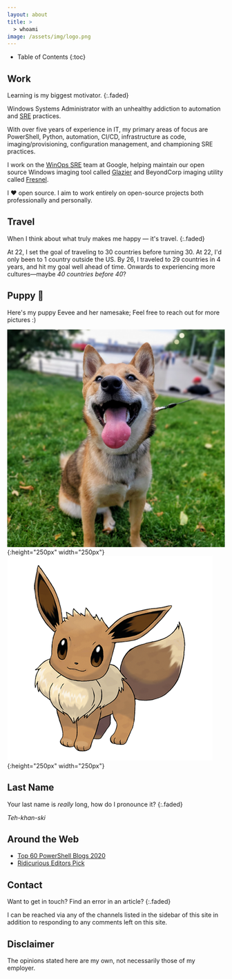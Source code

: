```yaml
---
layout: about
title: >
  > whoami
image: /assets/img/logo.png
---
```


- Table of Contents
{:toc}

## Work

Learning is my biggest motivator.
{:.faded}

Windows Systems Administrator with an unhealthy addiction to automation and [SRE](https://en.wikipedia.org/wiki/Site_Reliability_Engineering)
practices.

With over five years of experience in IT, my primary areas of focus are
PowerShell, Python, automation, CI/CD, infrastructure as code,
imaging/provisioning, configuration management, and championing SRE practices.

I work on the [WinOps SRE](https://github.com/google/winops) team at Google,
helping maintain our open source Windows imaging tool called
[Glazier](https://github.com/google/glazier) and BeyondCorp imaging utility
called [Fresnel](https://github.com/google/glazier).

I ❤️ open source. I aim to work entirely on open-source projects both
professionally and personally.

## Travel

When I think about what truly makes me happy — it's travel.
{:.faded}

At 22, I set the goal of traveling to 30 countries before turning 30.
At 22, I'd only been to 1 country outside the US. By 26, I traveled to 29 countries in
4 years, and hit my goal well ahead of time. Onwards to experiencing more
cultures—maybe *40 countries before 40*?

## Puppy 🐶

Here's my puppy Eevee and her namesake; Feel free to reach out for more pictures
:)

![Eevee](assets/img/common/eevee.jpg){:height="250px" width="250px"}
![EeveePokemon](assets/img/common/eeveepokemon.png){:height="250px" width="250px"}

## Last Name

Your last name is *really* long, how do I pronounce it?
{:.faded}

*Teh-khan-ski*

## Around the Web

- [Top 60 PowerShell Blogs 2020](https://blog.feedspot.com/powershell_blogs/)
- [Ridicurious Editors Pick](https://ridicurious.com/2020/08/28/weekly-newsletter-powershell-digest-006/)

## Contact

Want to get in touch? Find an error in an article?
{:.faded}

I can be reached via any of the channels listed in the sidebar of this site in
addition to responding to any comments left on this site.


## Disclaimer

The opinions stated here are my own, not necessarily those of my employer.
